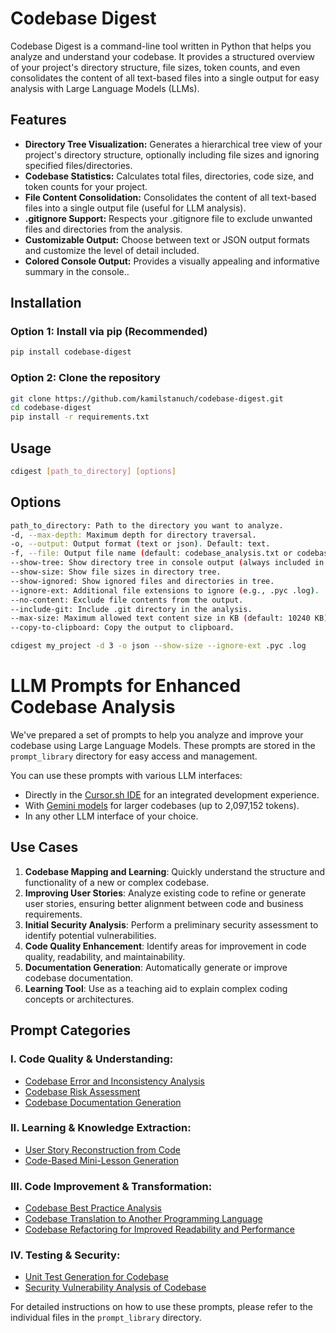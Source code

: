 # Codebase Digest

Codebase Digest is a command-line tool written in Python that helps you analyze and understand your codebase. It provides a structured overview of your project's directory structure, file sizes, token counts, and even consolidates the content of all text-based files into a single output for easy analysis with Large Language Models (LLMs).

## Features

* **Directory Tree Visualization:** Generates a hierarchical tree view of your project's directory structure, optionally including file sizes and ignoring specified files/directories.
* **Codebase Statistics:** Calculates total files, directories, code size, and token counts for your project.
* **File Content Consolidation:** Consolidates the content of all text-based files into a single output file (useful for LLM analysis).
* **.gitignore Support:** Respects your .gitignore file to exclude unwanted files and directories from the analysis.
* **Customizable Output:** Choose between text or JSON output formats and customize the level of detail included.
* **Colored Console Output:** Provides a visually appealing and informative summary in the console..

## Installation

### Option 1: Install via pip (Recommended)

```bash
pip install codebase-digest
```


### Option 2: Clone the repository

```bash
git clone https://github.com/kamilstanuch/codebase-digest.git
cd codebase-digest
pip install -r requirements.txt
```

## Usage

```bash
cdigest [path_to_directory] [options]
```

## Options

```bash
path_to_directory: Path to the directory you want to analyze.
-d, --max-depth: Maximum depth for directory traversal.
-o, --output: Output format (text or json). Default: text.
-f, --file: Output file name (default: codebase_analysis.txt or codebase_analysis.json).
--show-tree: Show directory tree in console output (always included in text file output).
--show-size: Show file sizes in directory tree.
--show-ignored: Show ignored files and directories in tree.
--ignore-ext: Additional file extensions to ignore (e.g., .pyc .log).
--no-content: Exclude file contents from the output.
--include-git: Include .git directory in the analysis.
--max-size: Maximum allowed text content size in KB (default: 10240 KB).
--copy-to-clipboard: Copy the output to clipboard.
```

```bash
cdigest my_project -d 3 -o json --show-size --ignore-ext .pyc .log
```

# LLM Prompts for Enhanced Codebase Analysis 

We've prepared a set of prompts to help you analyze and improve your codebase using Large Language Models. These prompts are stored in the `prompt_library` directory for easy access and management.

You can use these prompts with various LLM interfaces:
- Directly in the [Cursor.sh IDE](https://cursor.sh/) for an integrated development experience.
- With [Gemini models](https://deepmind.google/technologies/gemini/) for larger codebases (up to 2,097,152 tokens).
- In any other LLM interface of your choice.

## Use Cases

1. **Codebase Mapping and Learning**: Quickly understand the structure and functionality of a new or complex codebase.
2. **Improving User Stories**: Analyze existing code to refine or generate user stories, ensuring better alignment between code and business requirements.
3. **Initial Security Analysis**: Perform a preliminary security assessment to identify potential vulnerabilities.
4. **Code Quality Enhancement**: Identify areas for improvement in code quality, readability, and maintainability.
5. **Documentation Generation**: Automatically generate or improve codebase documentation.
6. **Learning Tool**: Use as a teaching aid to explain complex coding concepts or architectures.

## Prompt Categories

### I. Code Quality & Understanding:

- [Codebase Error and Inconsistency Analysis](prompt_library/quality_error_analysis.md)
- [Codebase Risk Assessment](prompt_library/quality_risk_assessment.md)
- [Codebase Documentation Generation](prompt_library/quality_documentation_generation.md)

### II. Learning & Knowledge Extraction:

- [User Story Reconstruction from Code](prompt_library/learning_user_story_reconstruction.md)
- [Code-Based Mini-Lesson Generation](prompt_library/learning_mini_lesson_generation.md)

### III. Code Improvement & Transformation:

- [Codebase Best Practice Analysis](prompt_library/improvement_best_practice_analysis.md)
- [Codebase Translation to Another Programming Language](prompt_library/improvement_language_translation.md)
- [Codebase Refactoring for Improved Readability and Performance](prompt_library/improvement_refactoring.md)

### IV. Testing & Security:

- [Unit Test Generation for Codebase](prompt_library/testing_unit_test_generation.md)
- [Security Vulnerability Analysis of Codebase](prompt_library/security_vulnerability_analysis.md)

For detailed instructions on how to use these prompts, please refer to the individual files in the `prompt_library` directory.